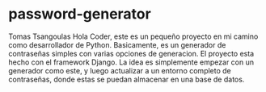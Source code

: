 # password-generator
Tomas Tsangoulas
Hola Coder, este es un pequeño proyecto en mi camino como desarrollador de Python. 
Basicamente, es un generador de contraseñas simples con varias opciones de generacion. El proyecto esta hecho con el framework Django.
La idea es simplemente empezar con un generador como este, y luego actualizar a un entorno completo de contraseñas, donde estas se puedan almacenar en una base de datos.
